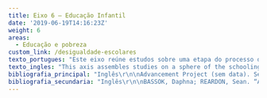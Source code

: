 ```yaml
---
title: Eixo 6 – Educação Infantil
date: '2019-06-19T14:16:23Z'
weight: 6
areas:
  - Educação e pobreza
custom_link: /desigualdade-escolares
texto_portugues: "Este eixo reúne estudos sobre uma etapa do processo de escolaridade que somente há poucas décadas vem se constituindo como um nível de ensino específico: a Educação Infantil. É que o cuidado com a primeira infância esteve tradicionalmente a cargo da família, tornando a escolarização nessa faixa etária um atributo associado a determinados grupos sociais. Tal origem histórica explica boa parte das características que esse setor do sistema de ensino ainda mantém. Um dos textos desse eixo – comparando as condições da etapa pré-escolar em 12 países da OCDE – detecta aspectos tais como: (i) a dependência administrativa das instituições de Educação Infantil oscila entre os órgãos da administração do ensino e aqueles da assistência social; (ii) os profissionais nem sempre são devidamente qualificados; (iii) mesmo em países desenvolvidos, a oferta de vagas ainda é menor do que a demanda.\r\n\nNo entanto, consolida-se cada vez mais, nas ciências da educação, a tese de que essa fase de formação humana desempenha um papel crucial para os percursos educacionais posteriores, fato que se acentua quando se trata de crianças oriundas das camadas populares e de grupos imigrantes. A importância desse papel vincula-se principalmente ao impacto dos processos de socialização infantil sobre a linguagem e o desenvolvimento cognitivo. Nesse sentido, foram identificados, neste eixo, vários estudos relativos a programas (mais ou menos bem-sucedidos) de desenvolvimento linguístico, especialmente de leitura. Destaca-se, em tais estudos, a preocupação com o chamado school readiness, ou seja, a “prontidão escolar”, atribuindo-se aos referidos programas uma importante função de prevenção do fracasso escolar. Outra preocupação presente em vários textos diz respeito à persistência (“sustentabilidade”) das aquisições efetuadas na Educação Infantil, quando da transição para o Ensino Fundamental.\r\n\nPor sua vez, alguns trabalhos têm investigado o achievement gap nesse nível de escolaridade, denominando-o, nesse caso, de school readiness gap e avaliando a influência, sobre ele, de variáveis como a renda e o pertencimento étnico-racial. Embora se saiba que as desigualdades educacionais perpassam todo o sistema de ensino, a prevalência de iniquidades “à porta do jardim de infância” é ainda mais inaceitável quando se sabe que nessa etapa se forjam os fundamentos para todo o desenvolvimento posterior do ser humano."
texto_ingles: "This axis assembles studies on a sphere of the schooling process that from the past decades has been establishing itself as a specific educational level: childhood education. The early years of childhood had been traditionally seen as part of the families’ responsibilities, thus schooling in this age was an attribute associated to certain social groups. Such historic origin can explain a great deal the characteristics that this sector of the educational system still keeps. One of the texts in this axis comparing the conditions of pre-school system in 12 countries in ODCE- highlights aspects such as: (i) the administrative dependence of childhood education institutions oscillates between educational bodies and social assistance ones; (ii) the professionals are not always properly trained; (iii) even in developed countries, the offer of places is smaller than the demand. \r\n\nHowever, it is increasingly consolidated, in the sciences of education, the thesis that this phase of human formation plays a crucial role in the future educational trajectories, a fact that is accentuated when dealing with children from low-income classes and immigrant groups. The importance of this role is mainly connected to the impact of childhood socialization processes on language and cognitive development. In this sense, we identified in the axis several studies related to programs ( more or less successful) of linguistic development, especially reading. We highlight in these studies the concern with the so-called school readiness’, giving to such programs an important role to prevent school failure. Another concern present in many texts refers to the persistence (sustainability) of the acquisitions gained in the childhood education, when moving on to elementary school. \r\n\nOther works have been investigating the ‘achievement gap’ in this schooling level, calling it, in this case, the ‘school readiness gap’ and evaluating the influence over it of variables such as income and racial-ethnical belonging. Although we know that educational inequalities permeate all the educational system, the prevalence of inequities ‘on the front steps of kindergarten’ is even more unacceptable when we know that it is in this phase that are forged the bases for the future development of the human being."
bibliografia_principal: "Inglês\r\n\nAdvancement Project (sem data). Setting Students Up For Success: Expanded Transitional Kindergarten. (ONG)\r\n\nhttp://advancementprojectca.org/ExpandedTK\r\n\n\r\n\nAbstract/résumé/resumo:  This report profiles implementation approaches by districts in Los Angeles, Pasadena and San Jose. The report also provides an overview of the key elements and considerations that early adopters of the program have explored in the areas of access, quality, and affordability. These early adopters serve as pioneers who demonstrate innovative ways to ensure more students have an opportunity to access an early learning program that builds a strong foundation for school readiness.\r\n\n\r\n\nEste relatório traça um perfil das abordagens de implementação \\[do jardim de infância de transição] nos distritos de Los Angeles, Pasadena e San Jose. O relatório também fornece um panorama dos elementos-chave e considerações que os adotantes iniciais do programa relataram nas áreas de acesso, qualidade e acessibilidade. Esses adotantes iniciais serviram de pioneiros para demonstrar formas inovadoras para garantir que mais alunos tenham a oportunidade de acesso a programas de aprendizagem iniciais que construam uma fundação sólida para a prontidão escolar. \r\n\n\r\n\nFIELD OF RESEARCH/TERRAIN DE RECHERCHE/LOCAL DA PESQUISA: TRÊS ESCOLAS NA CALIFÓRNIA (EUA)\r\n\n\r\n\nNumber of citations/Nombre de citations/Número de citações: -\r\n\n\r\n\n\r\n\nBIERMAN, K. L.; HEINRICHS, B. S.; WELSH, J. A.; NIX, R. L.; GEST, S. D. Enriching preschool classrooms and home visits with evidence-based programming: sustained benefits for low-income children. Journal of Child Psychology and Psychiatry, v. 58, p. 129-137, 2017.\r\n\nhttps://www.ncbi.nlm.nih.gov/pmc/articles/PMC5247307/\r\n\n\r\n\nAbstract/résumé/resumo: Growing up in poverty undermines healthy development, producing disparities in the cognitive and social-emotional skills that support early learning and mental health. Preschool and home-visiting interventions for low-income children have the potential to build early cognitive and social-emotional skills, reducing the disparities in school readiness that perpetuate the cycle of poverty. However, longitudinal research suggests that the gains low-income children make during preschool interventions often fade at school entry and disappear by early elementary school. Methods: In an effort to improve the benefits for low-income children, the REDI program enriched Head Start preschool classrooms (study one) and home visits (study two) with evidence-based programming, documenting positive intervention effects in two randomized trials. In the present study, REDI participants were followed longitudinally, to evaluate the sustained impact of the classroom and home-visiting enrichments three years later, when children were in second grade. The combined sample included 556 children (55% European American, 25% African American, 19% Latino; 49% male): 288 children received the classroom intervention, 105 children received the classroom intervention plus the home-visiting intervention, and 173 children received usual practice Head Start.Results: The classroom intervention led to sustained benefits in social-emotional skills, improving second grade classroom participation, student-teacher relationships, social competence, and peer relations. The coordinated home-visiting intervention produced additional benefits in child mental health (perceived social competence and peer relations) and cognitive skills (reading skills, academic performance). Significant effects ranged from 25% to 48% of a standard deviation, representing important effects of small to moderate magnitude relative to usual practice Head Start. Conclusions: Preschool classroom and home-visiting programs for low-income children can be improved with the use of evidence-based programming, reducing disparities and promoting complementary benefits that sustain in elementary school. Keywords: early intervention, evidence-based programming, longitudinal follow-up.\r\n\n\r\n\nCrescer na pobreza prejudica o desenvolvimento da saúde, produz disparidades nas habilidades cognitivas e socioemocionais que darão o apoio para a saúde mental e aprendizagem inicial. Intervenções pré-escolares e visitas em domicílio para crianças de baixa renda têm o potencial de construir habilidades cognitivas e socioemocionais iniciais, reduzindo as disparidades na prontidão escolar que perpetuam o ciclo de pobreza. Contudo, a pesquisa longitudinal sugere que os ganhos adquiridos por crianças de baixa renda em intervenções pré-escolares muitas vezes diminuem na entrada escolar e desaparecem no início do Ensino Fundamental. Métodos: no esforço de melhorar os benefícios de crianças de baixa renda, o programa REDI enriqueceu as salas de pré-escola Head Start (estudo um) e visitas domiciliares (estudo 2) com programação baseada em evidências, documentando efeitos positivos de intervenções em dois testes randomizados. No presente estudo, os participantes REDI foram seguidos longitudinalmente para avaliar os impactos sustentáveis do enriquecimento em sala de aula e das visitas domiciliares após três anos, quando as crianças estavam no 3º ano do ensino fundamental. A amostragem combinada incluiu 556 crianças (55% brancas, 25% negras, 19% latinas; 49% meninos): 288 crianças receberam intervenções em sala de aula e 173 tiveram as aulas padrão Head Start. Resultados: As intervenções em sala de aula levaram a um benefício sustentável em habilidades socioemocionais, melhorou a participação no 3º ano, a relação professor-aluno, a competência social e as relações entre pares. A intervenção coordenada com visitas domiciliares levou a benefícios adicionais para a saúde mental da criança (competência social percebida e relação entre pares) e habilidades cognitivas (habilidades de leitura e performance acadêmica). Os efeitos significativos variaram entre 25% e 48% do desvio-padrão, representando efeitos importantes de magnitude pequena a moderada em relação à prática padrão do Head Start. Conclusões: os programas em sala de aula e de visitas domiciliares para crianças de baixa renda podem ser melhorados com o uso de programas baseados em evidências, reduzindo as disparidades e promovendo benefícios complementares que se sustentam no ensino fundamental. Palavras-chave: intervenção inicial, programa baseado em evidências, acompanhamento longitudinal.\r\n\n\r\n\nFIELD OF RESEARCH/TERRAIN DE RECHERCHE/LOCAL DA PESQUISA: EUA\r\n\n\r\n\n\r\n\nDENTON, Carolyn A.; SOLARI, Emily J.; CIANCIO, Dennis J.; HECHT, Steven A.; SWANK, Paul R. A Pilot Study of a Kindergarten Summer School Reading Program in High-Poverty Urban Schools. The Elementary School Journal, v. 110, n. 4, p. 423-439, June, 2010.\r\n\nhttps://www.journals.uchicago.edu/doi/pdfplus/10.1086/651190\r\n\n\r\n\nThis pilot study examined an implementation of a kindergarten summer school reading program in 4 high-poverty urban schools. The program targeted both basic reading skills and oral language development. Students were randomly assigned to a treatment group (n = 25) or a typical practice comparison group (n = 28) within each school; however, randomization was compromised due to school circumstances, resulting in a quasi-experimental design. Instruction was delivered by the schools' regular teachers during 20 full-day summer school sessions. Each day treatment group students received large-group listening comprehension and vocabulary lessons anchored in storybook reading, along with small-group lessons focused on basic reading skills and listening comprehension. The intervention was associated with improved outcomes for treatment group students in word reading and listening comprehension with mixed results for phonemic awareness and no significant between-group differences in reading fluency or vocabulary. Such an approach is potentially efficacious, suggesting the need for further research.\r\n\n\r\n\nEste estudo piloto analisou a implementação de um programa de leitura durante o verão no jardim de infância de quatro escolas urbanas com alto índice de pobreza. O programa focava no desenvolvimento de habilidades básicas de leitura e no desenvolvimento da linguagem oral. Os alunos dentro de cada escola foram randomicamente separados em grupo de tratamento (n = 25) ou grupo de controle ao qual foram aplicadas as práticas tradicionais (n = 28); contudo, a randomização foi comprometida pelas circunstâncias das escolas, resultando em um desenho quase experimental. A instrução era dada pelos professores regulares da escola durante 20 sessões que duravam o dia inteiro. Cada aluno do grupo de tratamento recebia diariamente um grande número de atividades de compreensão auditiva e lições de vocabulário apoiadas pela leitura de livros de história, acompanhadas por aulas com pequenos grupos focadas em habilidades básicas de leitura e compreensão auditiva. A intervenção foi associada com a melhora dos resultados dos alunos do grupo de tratamento em leitura de palavras e compreensão auditiva, resultados misturados relativos à consciência fônica e nenhum resultado significativo entre os grupos com relação à fluência de leitura ou vocabulário. Tal abordagem tem potencial para ser eficaz, sugerindo a necessidade de mais estudos.\r\n\n\r\n\nFIELD OF RESEARCH/TERRAIN DE RECHERCHE/LOCAL DA PESQUISA: EUA\r\n\n\r\n\n\r\n\nJOE, Emanique M.; DAVIS, James Earl. Parental influence, school readiness and early academic achievement of African American boys. Journal of Negro Education, v. 78, n. 3, p. 260-276, Summer, 2009.\r\n\nhttps://www.jstor.org/stable/25608745?seq=1#page_scan_tab_contents\r\n\n\r\n\nAbstract/résumé/resumo: This study examined the relationship between parental influence and the school readiness of African American boys, using data from the Early Childhood Longitudinal Study: ECLS-K. Parents' influence, via their academic beliefs and behaviors, was associated with the cognitive performance of African American boys during kindergarten. While previous research has produced similar results, the present study indicates there are differences in which academic beliefs and parenting behaviors are most effective in facilitating school readiness and early achievement. Emphasizing the importance of academic skills for African American boys was associated with higher reading and mathematics achievement as well as prior enrollment in center-based child care. Parenting behaviors, such as discussing science topics, reading books, and discussing family racial and ethnic heritage, differed in their significance in predicting cognitive outcomes. Implications for differences in the kinds of parental involvement in the education of African American boys are discussed.\r\n\n\r\n\nEste estudo analisa a relação entre influência parental e prontidão escolar de meninos negros, usando dados do Early Childhood Longitudinal Study: ECLS-K. A influência dos pais, via crenças acadêmicas e comportamentos, foi associada com a performance cognitiva de meninos negros durante o jardim de infância. Enquanto pesquisas anteriores mostraram resultados similares, o presente estudo indica que há diferenças entre quais crenças acadêmicas e comportamentos parentais são mais eficientes para facilitar a prontidão escolar e o rendimento inicial. A ênfase na importância das habilidades acadêmicas para os meninos negros estava associada com maior rendimento em leitura e matemática, assim como a matrícula anterior em estabelecimentos de pré-escola. Comportamentos parentais, tais como discutir temas científicos, ler livros e discutir a herança étnico-racial da família diferiram na sua importância em predizer resultados cognitivos. As implicações de diferentes tipos de envolvimento parental na educação de meninos negros foram discutidas.\r\n\n\r\n\nFIELD OF RESEARCH/TERRAIN DE RECHERCHE/LOCAL DA PESQUISA: EUA\r\n\n\r\n\n\r\n\nKAINZ, Kirsten. The Ecology of Early Reading Development for Children in Poverty. Elementary School Journal, v. 107, p. 407-427, 2007.\r\n\nhttps://www.jstor.org/stable/10.1086/518621?seq=1#page_scan_tab_contents\r\n\n\r\n\nAbstract/résumé/resumo: In this study we investigated reading development from kindergarten to third grade for 1,913 economically disadvantaged children from the Early Childhood Longitudinal Study–Kindergarten Cohort. Characteristics of the child, the family, classroom instruction, and school composition were used to model influences from multiple levels of children’s ecologies. The analytic model proposed that child and family characteristics (e.g., age at kindergarten entry, family literacy practices) would influence reading skills at kindergarten entry and rate of reading growth, whereas characteristics of classrooms and schools (e.g., comprehensive literacy instruction, racial and economic segregation) would constrain or enhance reading performance at specific times. Significant model parameters and effect sizes indicated that child and family characteristics were more predictive of initial reading skills than of reading development over time. Minority segregation in elementary schools was associated with lower student reading performance after accounting for child and family background, classroom instruction, and school‐level poverty.\r\n\n\r\n\nNeste estudo investigamos o desenvolvimento em leitura do jardim de infância até o 3º ano de 1.913 crianças de camadas desfavorecidas no estudo Early Childhood Longitudinal Study – Kindergarten Cohort. As características da criança, sua família, instrução em sala de aula e composição da escola foram usadas para modelar as influências de diferentes níveis das ecologias das crianças. O modelo analítico propôs que as características da criança e de suas famílias (ex.: idade de entrada no jardim de infância, práticas de letramento na família) influenciariam as habilidades de leitura na entrada no jardim de infância e o nível de crescimento de leitura, enquanto as características das salas de aula e das escolas (ex.: ensino abrangente de letramento, segregação racial e econômica) restringiriam ou melhorariam a performance em leitura em momentos específicos. Parâmetros de modelos significativos e efeitos de tamanho indicam que as características da criança e da família são mais preditivas das habilidades iniciais de leitura do que do desenvolvimento da leitura ao longo do tempo. Uma segregação de minorias nas escolas de ensino fundamental estava associada com baixo rendimento do aluno em leitura, depois de se considerar o background do estudante e da família, ensino em sala de aula e nível de pobreza escolar.\r\n\n\r\n\nFIELD OF RESEARCH/TERRAIN DE RECHERCHE/LOCAL DA PESQUISA: EUA\r\n\n\r\n\n\r\n\nREARDON, S. F.; PORTILLA, X.A. Recent Trends in Income, Racial, and Ethnic School Readiness Gaps at Kindergarten Entry. AERA Open, Aug., 2016.\r\n\nhttps://journals.sagepub.com/doi/full/10.1177/2332858416657343\r\n\n\r\n\nAcademic achievement gaps between high- and low-income students born in the 1990s were much larger than between cohorts born two decades earlier. Racial/ethnic achievement gaps declined during the same period. To determine whether these two trends have continued in more recent cohorts, we examine trends in several dimensions of school readiness, including academic achievement, self-control, externalizing behavior, and a measure of students’ approaches to learning, for cohorts born from the early 1990s to the 2000–2010 midperiod. We use data from nationally representative samples of kindergarteners (ages 5–6) in 1998 (n = 20,220), 2006 (n = 6,600), and 2010 (n = 16,980) to estimate trends in racial/ethnic and income school readiness gaps. We find that readiness gaps narrowed modestly from 1998 to 2010, particularly between high- and low-income students and between White and Hispanic students. Keywords: school readiness, income gap trends, racial/ethnic gap trends.\r\n\n\r\n\nOs gaps de rendimento acadêmico entre alunos de famílias com renda alta e com renda baixa nascidos nos anos 1990 eram muito maiores do que os entre seus coortes nascidos duas décadas antes. Os gaps de rendimento racial/étnicos diminuíram no mesmo período. Para determinar se essas duas tendências continuaram entre coortes mais recentes, analisamos tendências em diferentes dimensões de prontidão escolar, incluindo rendimento acadêmico, autocontrole, comportamento externalizado e uma medida das abordagens dos alunos frente a aprendizagem, para coortes nascidos do começo dos anos 1990 até o período de 2000-2010. Usamos dados nacionalmente representativos com amostras de crianças no jardim de infância (idades 5-6 anos) em 1998 (n = 20.220), 2006 (n = 6.600) e 2010 (n = 16.980) para estimar tendências dos gaps de prontidão escolar relacionadas a questões raciais/étnicas e renda. Descobrimos que as diferenças de prontidão diminuíram modestamente entre 1998 e 2010, particularmente entre os alunos de classe alta e baixa e entre os estudantes brancos e hispânicos. Palavras-chave: prontidão escolar, tendência de gap por renda, tendências de gap racial/étnico.\r\n\n\r\n\nFIELD OF RESEARCH/TERRAIN DE RECHERCHE/LOCAL DA PESQUISA: EUA\r\n\n\r\n\n\r\n\nWALDFOGEL, J.; STEWART, K. Closing Gaps Early: The role of early years policy in promoting social mobility in England, The Sutton Trust: London, 2017. (ONG)\r\n\nhttps://www.suttontrust.com/research-paper/closinggaps-early/  \r\n\n\r\n\nAbstract/résumé/resumo: This report examines the current state of early years policy in light of the evidence about what works. Reviewing 20 years of policy change, it assesses the strengths and limitations of where we are today, and identifies priority areas and key next steps for policy attention. The report, authored by Dr Kitty Stewart (LSE) and Professor Jane Waldfogel (Columbia), covers three types of early years policy: parental leave and parenting; early education and childcare; and financial support to households with young children. The focus throughout is on narrowing gaps at school starting age between children from different social backgrounds – essential to breaking the cycle of disadvantage and making progress on social mobility.\r\n\n\r\n\nEste relatório analisa o estado atual das políticas para os anos iniciais considerando as evidências sobre esses trabalhos. Revisando 20 anos de mudanças de políticas, ele avalia as forças e limitações de onde nos encontramos e identifica áreas prioritárias e as chaves para as próximas políticas. O relatório, escrito pela Dra. Kitty Stewart, da  London School of Economics (LSE), e pela professora Jane Waldfogel (Columbia), cobre três tipos de política de apoio aos primeiros anos: licença parental e parentalidade; educação inicial e cuidados; apoio financeiro para domicílios com crianças pequenas. O foco está na diminuição dos gaps entre as crianças de diferentes grupos sociais –  essencialmente na quebra do ciclo de desvantagem e em fazer progredir a mobilidade social.\r\n\n\r\n\nFIELD OF RESEARCH/TERRAIN DE RECHERCHE/LOCAL DA PESQUISA: REINO UNIDO\r\n\n\r\n\n\r\n\nFrancês\r\n\nDAMON, Julien. L'éducation et l'accueil des jeunes enfants: un rapport de l'OCDE sur la petite enfance. Recherches et Prévisions, n. 66, p. 117-123, 2001.\r\n\nhttps://www.persee.fr/doc/caf_1149-1590_2001_num_66_1_985\r\n\n\r\n\nAbstract/résumé/resumo:  -\r\n\n\r\n\nFIELD OF RESEARCH/TERRAIN DE RECHERCHE/LOCAL DA PESQUISA: 12 PAÍSES DA OCDE (AUSTRÁLIA, BÉLGICA, REPÚBLICA TCHECA, DINAMARCA, FINLÂNDIA, ITÁLIA, PAÍSES BAIXOS, NORUEGA, PORTUGAL, SUÉCIA, REINO UNIDO, EUA)\r\n\n\r\n\n\r\n\nMYRE-BISAILLON, Julie et al. \"Éveil à la lecture et à l’écriture dans les services de garde en milieu scolaire: engagement et ouverture face aux livres.\" Nouveaux cahiers de la recherche en éducation, v. 17, n. 2, p. 125-147, 2014.\r\n\nhttps://www.erudit.org/en/journals/ncre/2014-v17-n2-ncre01902/1030890ar.pdf\r\n\n\r\n\nLe présent article traite de l’éveil à la lecture et à l’écriture (ÉLÉ). À travers un programme d’ÉLÉ dans les services de garde en milieu scolaire (SGMS) conçu et expérimenté pendant une année auprès d’enfants de maternelle, cette recherche consiste à présenter les résultats des effets de ce programme quant à l’engagement et à l’ouverture que les enfants manifestent lors de l’activité d’éveil. Plus spécifiquement, nous comparons des groupes de milieux défavorisés et favorisés à l’entrée en classe maternelle et à la fin de l’année scolaire. Certains enfants ayant été exposés aux activités du programme ÉLÉ-SGMS et d’autres non (N total = 556). Les analyses quantitatives effectuées permettent de penser que le programme d’ÉLÉ a eu des effets significatifs sur l’engagement et l’ouverture face aux livres auprès de la population exposée au programme par rapport à celle non exposée. Mots-clés  : éveil à la lecture et à l’écriture, engagement en lecture, maternelle, services de garde scolaire, milieux défavorisés.\r\n\n\r\n\nO presente artigo trata do despertar da leitura e da escrita (éveil à la lecture et à l’écriture – ÉLÉ). Por meio de um programa de ÉLÉ nos serviços de creche em meio escolar (services de garde en milieu scolaire – SGMS) pensado e colocado em prática durante um ano com alunos do maternal, a pesquisa apresenta os resultados dos efeitos desse programa no engajamento e na abertura manifestados pelas crianças durante as atividades de despertar. Mais especificamente, comparamos os grupos de meios desfavorecidos e favorecidos na entrada da série maternal e no fim do ano letivo. Alguns alunos foram expostos às atividades do programa ÉLÉ-SGMS, e outros, não (n total = 556). As análises quantitativas efetuadas permitem pensar que o programa de ÉLÉ teve efeitos significativos no engajamento e na abertura diante dos livros na população exposta ao programa em relação aos que não foram expostos. Palavras-chave: despertar para a leitura e escrita; engajamento com a leitura; maternal; serviços de creche escolar; meios desfavorecidos.\r\n\n\r\n\nFIELD OF RESEARCH/TERRAIN DE RECHERCHE/LOCAL DA PESQUISA: QUÉBEC (CANADÁ)\r\n\n\r\n\n\r\n\nTHEPOT, Marie-Automne. Langagez-vous! Acquisition du langage et inégalités sociales. Colloque national organisé par le centre communal d’action sociale de la ville de Grenoble les 19 et 20 juin 2013. Politiques sociales et familiales,  v. 116,  n. 1,  p. 69-74, 2014.  \r\n\nhttps://www.persee.fr/doc/caf_2101-8081_2014_num_116_1_2990\r\n\n\r\n\nAbstract/résumé/resumo: colloque, langage, enfance, développement langagier.\r\n\n\r\n\nPalavras-chave: colóquio, linguagem, infância, desenvolvimento de linguagem\r\n\n\r\n\nFIELD OF RESEARCH/TERRAIN DE RECHERCHE/LOCAL DA PESQUISA: FRANÇA, SUÍÇA, BÉLGICA"
bibliografia_secundaria: "Inglês\r\n\nBASSOK, Daphna; REARDON, Sean. “Academic Redshirting” in Kindergarten Prevalence, Patterns, and Implications. Educational Evaluation and Policy Analysis, v. 35, p. 283-297, 2013. \r\n\nhttp://journals.sagepub.com/doi/abs/10.3102/0162373713482764\r\n\n\r\n\nAbstract/résumé/resumo:  We use two nationally representative data sets to estimate the prevalence of kindergarten “redshirting”—the decision to delay a child’s school entry. We find that between 4% and 5.5% of children delay kindergarten, a lower number than typically reported in popular and academic accounts. Male, White, and high-SES children are most likely to delay kindergarten, and schools serving larger proportions of White and high-income children have far higher rates of delayed entry. We find no evidence that children with lower cognitive or social abilities at age 4 are more likely to redshirt, suggesting parents’ decisions to delay entry may be driven by concerns about children’s relative position within a kindergarten cohort. Implications for policy are discussed. Keywords: school readiness, kindergarten, academic redshirting.\r\n\n\r\n\nUsamos dois grupos de dados nacionalmente representativos para estimar a prevalência de redshirting – a decisão de adiar a entrada da criança na escola – no jardim de infância. Descobrimos que entre 4% e 5,5% das crianças têm sua entrada adiada no jardim de infância, um número mais baixo do que o normalmente relatado no discurso popular e acadêmico. Meninos, brancos, com NSE alto têm mais probabilidade de adiar a entrada na escola. As escolas que atendem proporções mais altas de crianças brancas de alta renda tendem a ter níveis mais altos de entrada adiada. Não encontramos nenhuma evidência que demonstre que crianças de 4 anos com baixas habilidades sociais e cognitivas tenham mais chances de redshirt, sugerindo que a decisão dos pais em adiar a entrada escolar pode ser guiada por preocupações quanto à posição relativa dentro da sua coorte de jardim de infância. Implicações para as políticas públicas são discutidas. Palavras-chave: prontidão escolar, jardim de infância, redshirting acadêmico.\r\n\n\r\n\nFIELD OF RESEARCH/TERRAIN DE RECHERCHE/LOCAL DA PESQUISA: EUA\r\n\n\r\n\n\r\n\nCLAESSENS, Amy; ENGEL, Mimi; CURRAN, F. Chris. Academic Content, Student Learning, and the Persistence of Preschool Effects. American Educational Research Journal, v. 51, n. 2, p. 403-434, Apr., 2014.\r\n\nhttps://journals.sagepub.com/doi/abs/10.3102/0002831213513634?journalCode=aera\r\n\n\r\n\nLittle research has examined the relationship between academic content coverage in kindergarten and student achievement. Using nationally representative data, we examine the association between reading and mathematics content coverage in kindergarten and student learning, both overall and for students who attended preschool, Head Start, or participated in other child care prior to kindergarten entry. We find that all children benefit from exposure to advanced content in reading and mathematics and that students do not benefit from basic content coverage. Interestingly, this is true regardless of whether they attended preschool, began kindergarten with more advanced skills, or are from families with low income. Policy implications are discussed. Keywords: academic content, student achievement, kindergarten, preschool.\r\n\n\r\n\n\r\n\nFELDMAN, Sandra. Closing the Achievement Gap. In: American Educator, v. 25, n. 3, p. 7-9, Fall, 2001. (ONG – American Federation of teachers)\r\n\nhttps://www.aft.org/periodical/american-educator/fall-2001/closing-achievement-gap\r\n\n\r\n\n\r\n\nFIELD OF RESEARCH/TERRAIN DE RECHERCHE/LOCAL DA PESQUISA: EUA\r\n\n\r\n\n\r\n\nFrancês\r\n\nBRADSHAW, Jonathan. La pauvreté infantile au Royaume-Uni. Politiques sociales et familiales.  Volume 98,  Numéro 1, p. 37-47, 2009. \r\n\nhttps://www.persee.fr/doc/caf_2101-8081_2009_num_98_1_2488\r\n\n\r\n\nLa pauvreté des enfants est au coeur des préoccupations de politique intérieure du gouvernement britannique, qui s’est engagé à l’éradiquer d’ici à 2020. Cet article décrit la stratégie actuelle de lutte contre la pauvreté infantile. Il analyse les résultats obtenus jusqu’ici et explique pourquoi le gouvernement ne parviendra pas à atteindre son objectif intermédiaire, à savoir diviser la pauvreté infantile par deux d’ici à 2010. La situation de départ était très mauvaise. En outre, les efforts visant à faire reculer la pauvreté infantile n’ont pas débuté assez tôt et ont été insuffisants. Ils s’appuyaient également excessivement sur des objectifs d’emploi qui se sont révélés trop ambitieux. Mots-clés: lutte contre la pauvrete, pauvrete infantile, Grande-Bretagne.\r\n\n\r\n\n\r\n\nGONZALEZ, Maria-José ; VIDAL, Sergi. À qui confier mon bébé ? Pratique et développement de l’accueil des enfants d’âge préscolaire en Espagne. Recherches et Prévisions , Volume 83 , Numéro 1, p. 97-112, 2006.  \r\n\nhttps://www.persee.fr/doc/caf_1149-1590_2006_num_83_1_2201\r\n\n\r\n\nEn Espagne, depuis le début des années quatre-vingt-dix, les modes d’accueil non parentaux des enfants âgés de 0 à 3 ans n’ont cessé de se développer. La prise en charge de cette tranche d’âge s’est accrue, passant de 4 % en 1992 à 13,5 % en 2004. Malgré cette tendance positive, l’offre d’accueil des très jeunes enfants est l’une des plus faibles des pays de l’Europe occidentale. Cette situation est particulièrement négative dans un pays qui a pour objectif affiché d’encourager l’emploi des femmes (45 % en 2004) et de promouvoir la conciliation entre les responsabilités familiales et l’emploi rémunéré. Cette faiblesse de l’offre a souvent été attribuée à l’existence, en Espagne, de fortes structures familiales et à l’obligation morale, profondément ancrée, de privilégier la garde familiale. Ainsi, indirectement, l’État a été empêché d’intervenir dans l’ordre familial privé. Dans cet article, cette explication culturelle est remise en cause par une analyse de l’utilisation et du développement des services pour les jeunes enfants. Le développement des modes d’accueil est principalement lié, au niveau individuel, aux contraintes matérielles des femmes et, au niveau collectif, aux caractéristiques des municipalités.\r\n\n\r\n\n\r\n\nHERRY, Yves et al. « Effets d’un programme de maternelle, à temps plein, en Ontario français, sur le développement des enfants à la fin de la 2e année primaire. » Revue des sciences de l'éducation, v. 34, n. 1, p. 87-106, 2008. \r\n\nhttps://www.erudit.org/fr/revues/rse/2008-v34-n1-rse2410/018991ar.pdf\r\n\n\r\n\nCet article porte sur les effets à moyen terme d’un programme offert àtemps plein à des enfants de quatre ans. Nous avons comparé 273élèves de 2 année du primaire à un groupe de 300 élèves qui n’en ontpas bénéficié. Les résultats indiquent que le programme a eu un effetpositif sur le langage et la lecture, mais pas sur l’écriture. De plus,nous avons noté une performance plus faible en mathématiques et une fréquence plus faible des comportements prosociaux et scolaires chez les enfants à temps plein."
---
```



